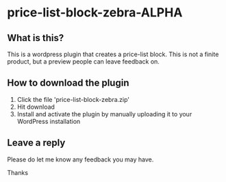 # price-list-block-zebra-ALPHA

## What is this?

This is a wordpress plugin that creates a price-list block. This is not a finite product, but a preview people can leave feedback on.


## How to download the plugin

1. Click the file 'price-list-block-zebra.zip'
2. Hit download
3. Install and activate the plugin by manually uploading it to your WordPress installation


## Leave a reply

Please do let me know any feedback you may have.

Thanks
